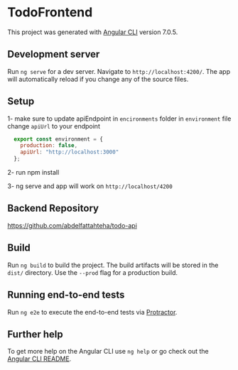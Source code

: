 # TodoFrontend

This project was generated with [Angular CLI](https://github.com/angular/angular-cli) version 7.0.5.

## Development server

Run `ng serve` for a dev server. Navigate to `http://localhost:4200/`. The app will automatically reload if you change any of the source files.

## Setup 

1- make sure to update apiEndpoint in `encironments` folder in `environment` file change `apiUrl` to your endpoint

```javascript
  export const environment = {
    production: false,
    apiUrl: "http://localhost:3000"
  };
```

2- run npm install

3- ng serve and app will work on `http://localhost/4200`

## Backend Repository
https://github.com/abdelfattahteha/todo-api

## Build

Run `ng build` to build the project. The build artifacts will be stored in the `dist/` directory. Use the `--prod` flag for a production build.


## Running end-to-end tests

Run `ng e2e` to execute the end-to-end tests via [Protractor](http://www.protractortest.org/).

## Further help

To get more help on the Angular CLI use `ng help` or go check out the [Angular CLI README](https://github.com/angular/angular-cli/blob/master/README.md).
